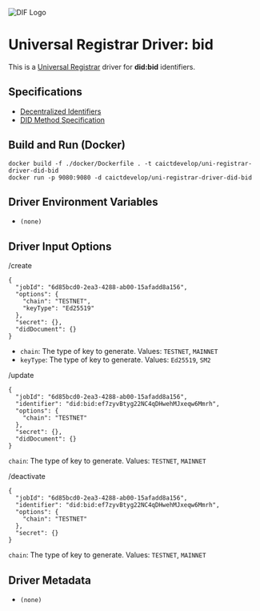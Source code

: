 ![DIF Logo](https://raw.githubusercontent.com/decentralized-identity/universal-registrar/master/docs/logo-dif.png)

# Universal Registrar Driver: bid

This is a  [Universal Registrar](https://github.com/decentralized-identity/universal-registrar/) driver for  **did:bid** identifiers.

## Specifications

* [Decentralized Identifiers](https://w3c.github.io/did-core/)
* [DID Method Specification](https://github.com/teleinfo-bif/bid/blob/master/doc/en/BID%20Protocol%20Specification.md)

## Build and Run (Docker)

```
docker build -f ./docker/Dockerfile . -t caictdevelop/uni-registrar-driver-did-bid
docker run -p 9080:9080 -d caictdevelop/uni-registrar-driver-did-bid
```

## Driver Environment Variables

 * `(none)`

## Driver Input Options

/create

```
{
  "jobId": "6d85bcd0-2ea3-4288-ab00-15afadd8a156",
  "options": {
    "chain": "TESTNET",
    "keyType": "Ed25519"
  },
  "secret": {},
  "didDocument": {}
}
```

- `chain`: The type of key to generate. Values: `TESTNET`, `MAINNET`
- `keyType`: The type of key to generate. Values: `Ed25519`, `SM2`

/update

```
{
  "jobId": "6d85bcd0-2ea3-4288-ab00-15afadd8a156",
  "identifier": "did:bid:ef7zyvBtyg22NC4qDHwehMJxeqw6Mmrh",
  "options": {
    "chain": "TESTNET"
  },
  "secret": {},
  "didDocument": {}
}
```

`chain`: The type of key to generate. Values: `TESTNET`, `MAINNET`

/deactivate

```
{
  "jobId": "6d85bcd0-2ea3-4288-ab00-15afadd8a156",
  "identifier": "did:bid:ef7zyvBtyg22NC4qDHwehMJxeqw6Mmrh",
  "options": {
    "chain": "TESTNET"
  },
  "secret": {}
}
```

`chain`: The type of key to generate. Values: `TESTNET`, `MAINNET`

## Driver Metadata

* `(none)`
